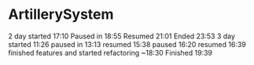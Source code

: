 # ArtillerySystem

2 day started 17:10 Paused in 18:55 Resumed 21:01 Ended 23:53
3 day started 11:26 paused in 13:13 resumed 15:38 paused 16:20 resumed 16:39 finished features and started refactoring ~18:30 Finished 19:39